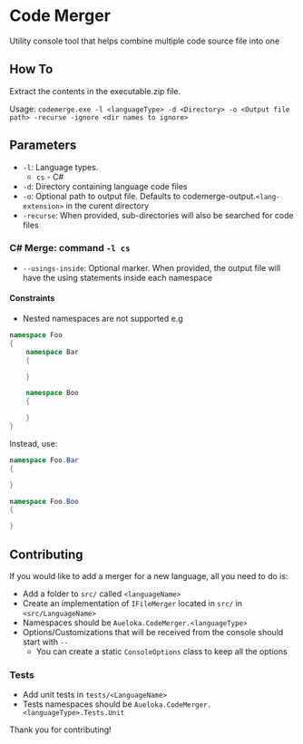# Code Merger
Utility console tool that helps combine multiple code source file into one

## How To
Extract the contents in the executable.zip file.

Usage: ```codemerge.exe -l <languageType> -d <Directory> -o <Output file path> -recurse -ignore <dir names to ignore>```

## Parameters

* `-l`: Language types. 
    * `cs` - C#
* `-d`: Directory containing language code files
* `-o`: Optional path to output file. Defaults to codemerge-output.`<lang-extension>` in the curent directory
* `-recurse`: When provided, sub-directories will also be searched for code files

### C# Merge: command `-l cs`
* `--usings-inside`: Optional marker. When provided, the output file will have the using statements inside each namespace

#### Constraints

* Nested namespaces are not supported e.g

```cs
namespace Foo
{
    namespace Bar
    {

    }

    namespace Boo
    {

    }
}
```

Instead, use:
```cs
namespace Foo.Bar
{

}

namespace Foo.Boo
{

}
```

## Contributing

If you would like to add a merger for a new language, all you need to do is:

* Add a folder to `src/` called `<languageName>`
* Create an implementation of `IFileMerger` located in `src/` in `<src/LanguageName>`
* Namespaces should be `Aueloka.CodeMerger.<languageType>`
* Options/Customizations that will be received from the console should start with `--`
    * You can create a static `ConsoleOptions` class to keep all the options

### Tests
* Add unit tests in `tests/<LanguageName>`
* Tests namespaces should be `Aueloka.CodeMerger.<languageType>.Tests.Unit`

Thank you for contributing!